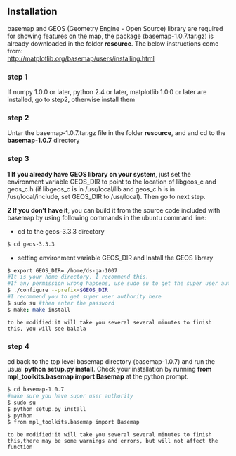 ## Installation
basemap and GEOS (Geometry Engine - Open Source) library are required for showing features on the map, the package (basemap-1.0.7.tar.gz) is already downloaded in the folder **resource**.
The below instructions come from:              
http://matplotlib.org/basemap/users/installing.html
### step 1
If numpy 1.0.0 or later, python 2.4 or later, matplotlib 1.0.0 or later are installed, go to     step2, otherwise install them
### step 2
Untar the basemap-1.0.7.tar.gz file in the folder **resource**, and and cd to the **basemap-1.0.7** directory
### step 3
**1 If you already have GEOS library on your system**, just set the environment variable GEOS_DIR to point to the location of libgeos_c and geos_c.h (if libgeos_c is in /usr/local/lib and geos_c.h is in /usr/local/include, set GEOS_DIR to /usr/local). Then go to next step. 

**2 If you don’t have it**, you can build it from the source code included with basemap by using following commands in the ubuntu command line:
* cd to the geos-3.3.3 directory
```sh
$ cd geos-3.3.3
```
* setting environment variable GEOS_DIR and Install the GEOS library
```sh
$ export GEOS_DIR= /home/ds-ga-1007  
#It is your home directory, I recommend this.
#If any permission wrong happens, use sudo su to get the super user authority, or get root authority
$ ./configure --prefix=$GEOS_DIR
#I recommend you to get super user authority here
$ sudo su #then enter the password
$ make; make install
```
`to be modified:it will take you several several minutes to finish this, you will see balala`
### step 4
cd back to the top level basemap directory (basemap-1.0.7) and run the usual **python setup.py install**. Check your installation by running **from mpl_toolkits.basemap import Basemap** at the python prompt.
```sh
$ cd basemap-1.0.7
#make sure you have super user authority 
$ sudo su
$ python setup.py install
$ python
$ from mpl_toolkits.basemap import Basemap
```
`to be modified:it will take you several several minutes to finish this,there may be some warnings and errors, but will not affect the function`

